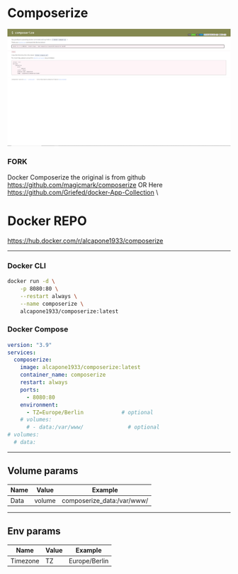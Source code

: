 # Composerize
[![Composerize](https://raw.githubusercontent.com/alcapone1933/docker-composerize/master/img/docker-composerize.png)](https://www.composerize.com/)
### FORK
Docker Composerize the original is from github \
https://github.com/magicmark/composerize OR Here https://github.com/Griefed/docker-App-Collection \
#  Docker REPO
https://hub.docker.com/r/alcapone1933/composerize
* * *
### Docker CLI

```bash
docker run -d \
    -p 8080:80 \
    --restart always \
    --name composerize \
    alcapone1933/composerize:latest

```

### Docker Compose

```yaml
version: "3.9"
services:
  composerize:
    image: alcapone1933/composerize:latest
    container_name: composerize
    restart: always
    ports:
      - 8080:80
    environment:
      - TZ=Europe/Berlin            # optional
    # volumes:
      # - data:/var/www/              # optional
# volumes:
  # data:

```

* * *

## Volume params

| Name    | Value   | Example                    |
|---------|---------|----------------------------|
|  Data   | volume  | composerize_data:/var/www/ |

* * *

## Env params


| Name          | Value     | Example                        |
|---------------|-----------|--------------------------------|
| Timezone      | TZ        | Europe/Berlin                  |
